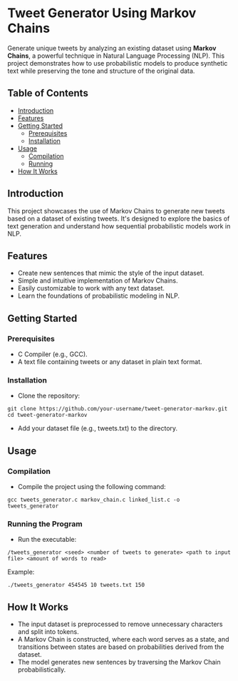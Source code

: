 # Tweet Generator Using Markov Chains

Generate unique tweets by analyzing an existing dataset using **Markov Chains**, a powerful technique in Natural Language Processing (NLP). This project demonstrates how to use probabilistic models to produce synthetic text while preserving the tone and structure of the original data.

## Table of Contents
- [Introduction](#introduction)
- [Features](#features)
- [Getting Started](#getting-started)
  - [Prerequisites](#prerequisites)
  - [Installation](#installation)
- [Usage](#usage)
  - [Compilation](#compilation)
  - [Running](#running-the-program)
- [How It Works](#how-it-works)

## Introduction
This project showcases the use of Markov Chains to generate new tweets based on a dataset of existing tweets. It's designed to explore the basics of text generation and understand how sequential probabilistic models work in NLP.

## Features
- Create new sentences that mimic the style of the input dataset.
- Simple and intuitive implementation of Markov Chains.
- Easily customizable to work with any text dataset.
- Learn the foundations of probabilistic modeling in NLP.

## Getting Started

### Prerequisites
- C Compiler (e.g., GCC).
- A text file containing tweets or any dataset in plain text format.

### Installation
- Clone the repository:
```
git clone https://github.com/your-username/tweet-generator-markov.git  
cd tweet-generator-markov
```
-  Add your dataset file (e.g., tweets.txt) to the directory.

## Usage

### Compilation
- Compile the project using the following command:
```
gcc tweets_generator.c markov_chain.c linked_list.c -o tweets_generator
```

### Running the Program
- Run the executable:
```
/tweets_generator <seed> <number of tweets to generate> <path to input file> <amount of words to read>
```
Example:
```
./tweets_generator 454545 10 tweets.txt 150
```

## How It Works

- The input dataset is preprocessed to remove unnecessary characters and split into tokens.
- A Markov Chain is constructed, where each word serves as a state, and transitions between states are based on probabilities derived from the dataset.
- The model generates new sentences by traversing the Markov Chain probabilistically.
  
